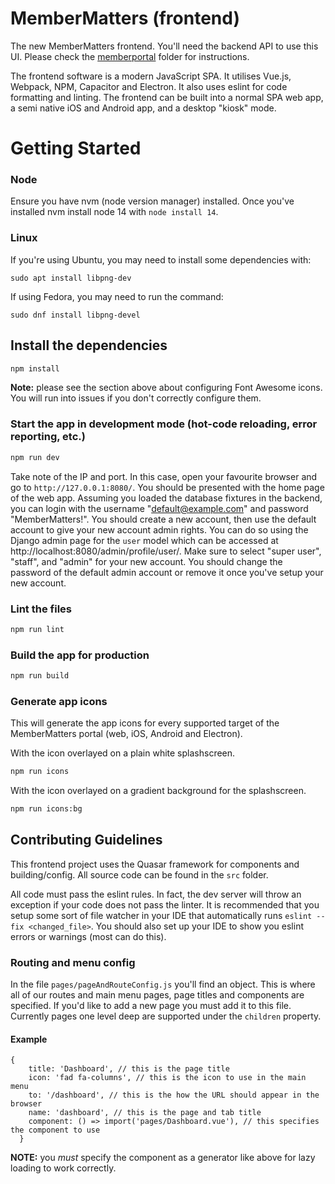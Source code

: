 # MemberMatters (frontend)

The new MemberMatters frontend. You'll need the backend API to use this UI. Please check the [memberportal](/memberportal) folder for instructions.

The frontend software is a modern JavaScript SPA. It utilises Vue.js, Webpack, NPM, Capacitor and Electron. It also uses eslint for code formatting and linting.
The frontend can be built into a normal SPA web app, a semi native iOS and Android app, and a desktop "kiosk" mode.

# Getting Started
### Node
Ensure you have nvm (node version manager) installed. Once you've installed nvm install node 14 with `node install 14`.

### Linux
If you're using Ubuntu, you may need to install some dependencies with:

`sudo apt install libpng-dev`

If using Fedora, you may need to run the command:

`sudo dnf install libpng-devel`

## Install the dependencies
```bash
npm install
```

**Note:** please see the section above about configuring Font Awesome icons. You will run into issues if you don't correctly configure them.

### Start the app in development mode (hot-code reloading, error reporting, etc.)
```bash
npm run dev
```

Take note of the IP and port. In this case, open your favourite browser and go to `http://127.0.0.1:8080/`. You should 
be presented with the home page of the web app. Assuming you loaded the database fixtures in the backend, you can login with the username "default@example.com" and password 
"MemberMatters!". You should create a new account, then use the default account to give your new account admin rights. You can do so using the Django admin page for the `user` model which can be accessed at http://localhost:8080/admin/profile/user/. Make sure to select "super user", "staff", and "admin" for your new account. You should change the password of the default admin account or remove it once you've setup your new account.

### Lint the files
```bash
npm run lint
```

### Build the app for production
```bash
npm run build
```

### Generate app icons
This will generate the app icons for every supported target of the MemberMatters portal (web, iOS, Android and Electron).

With the icon overlayed on a plain white splashscreen.
```bash
npm run icons
```

With the icon overlayed on a gradient background for the splashscreen.
```bash
npm run icons:bg
```


## Contributing Guidelines
This frontend project uses the Quasar framework for components and building/config. All source code
can be found in the `src` folder.

All code must pass the eslint rules. In fact, the dev server will throw an exception if your code
does not pass the linter. It is recommended that you setup some sort of file watcher in your IDE
that automatically runs `eslint --fix <changed_file>`. You should also set up your IDE to show
you eslint errors or warnings (most can do this).

### Routing and menu config
In the file `pages/pageAndRouteConfig.js` you'll find an object. This is where all of our routes
and main menu pages, page titles and components are specified. If you'd like to add a new page you
must add it to this file. Currently pages one level deep are supported under the `children` property.

#### Example
```
{
    title: 'Dashboard', // this is the page title
    icon: 'fad fa-columns', // this is the icon to use in the main menu
    to: '/dashboard', // this is the how the URL should appear in the browser
    name: 'dashboard', // this is the page and tab title
    component: () => import('pages/Dashboard.vue'), // this specifies the component to use
  }
```

**NOTE:** you *must* specify the component as a generator like above for lazy loading to work correctly.
